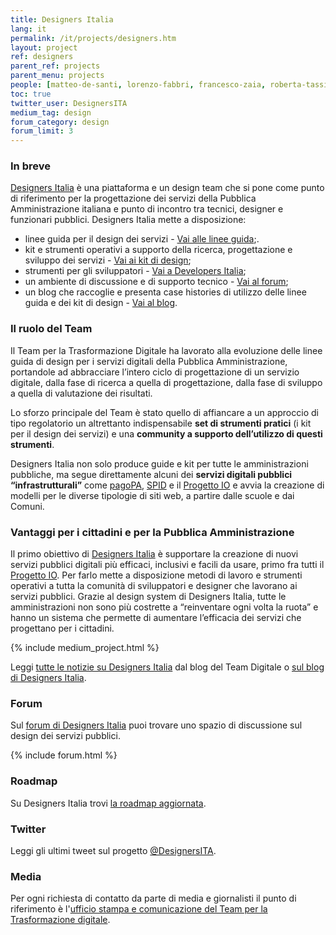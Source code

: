 ```yaml
---
title: Designers Italia
lang: it
permalink: /it/projects/designers.htm
layout: project
ref: designers
parent_ref: projects
parent_menu: projects
people: [matteo-de-santi, lorenzo-fabbri, francesco-zaia, roberta-tassi, alice-casiraghi, laura-bordin]
toc: true
twitter_user: DesignersITA
medium_tag: design
forum_category: design
forum_limit: 3
---
```


### In breve
[Designers Italia](https://designers.italia.it/) è una piattaforma e un design team che si pone come punto di riferimento per la progettazione dei servizi della Pubblica Amministrazione italiana e punto di incontro tra tecnici, designer e funzionari pubblici. Designers Italia mette a disposizione:

- linee guida per il design dei servizi - [Vai alle linee guida](https://designers.italia.it/guide/);. 
- kit e strumenti operativi a supporto della ricerca, progettazione e sviluppo dei servizi - [Vai ai kit di design](https://designers.italia.it/kit/);
- strumenti per gli sviluppatori - [Vai a Developers Italia](https://developers.italia.it/);
- un ambiente di discussione e di supporto tecnico - [Vai al forum](https://forum.italia.it/c/design);
- un blog che raccoglie e presenta case histories di utilizzo delle linee guida e dei kit di design - [Vai al blog](https://designers.italia.it/blog/).

### Il ruolo del Team

Il Team per la Trasformazione Digitale ha lavorato alla evoluzione delle linee guida di design per i servizi digitali della Pubblica Amministrazione, portandole ad abbracciare l’intero ciclo di progettazione di un servizio digitale, dalla fase di ricerca a quella di progettazione, dalla fase di sviluppo a quella di valutazione dei risultati.

Lo sforzo principale del Team è stato quello di affiancare a un approccio di tipo regolatorio un altrettanto indispensabile **set di strumenti pratici** (i kit per il design dei servizi) e una **community a supporto dell’utilizzo di questi strumenti**.

 Designers Italia non solo produce guide e kit per tutte le amministrazioni pubbliche, ma segue direttamente alcuni dei **servizi digitali pubblici “infrastrutturali”** come [pagoPA](https://teamdigitale.governo.it/it/projects/pagamenti-digitali.htm), [SPID](https://teamdigitale.governo.it/it/projects/identita-digitale.htm) e il [Progetto IO](https://io.italia.it/) e avvia la creazione di modelli per le diverse tipologie di siti web, a partire dalle scuole e dai Comuni.

### Vantaggi per i cittadini e per la Pubblica Amministrazione
 
Il primo obiettivo di [Designers Italia](https://designers.italia.it/) è supportare la creazione di nuovi servizi pubblici digitali più efficaci, inclusivi e facili da usare, primo fra tutti il [Progetto IO](https://io.italia.it/). Per farlo mette a disposizione metodi di lavoro e strumenti operativi a tutta la comunità di sviluppatori e designer che lavorano ai servizi pubblici.
Grazie al design system di Designers Italia, tutte le amministrazioni non sono più costrette a “reinventare ogni volta la ruota” e hanno un sistema che permette di aumentare l’efficacia dei servizi che progettano per i cittadini.


{% include medium_project.html %}

Leggi [tutte le notizie su Designers Italia](https://medium.com/team-per-la-trasformazione-digitale/designers-italia/home) dal blog del Team Digitale o [sul blog di Designers Italia](https://designers.italia.it/blog/).

### Forum

Sul [forum di Designers Italia](https://forum.italia.it/c/design) puoi trovare uno spazio di discussione sul design dei servizi pubblici.

{% include forum.html %}

### Roadmap

Su Designers Italia trovi [la roadmap aggiornata](https://designers.italia.it/roadmap/).


### Twitter

Leggi gli ultimi tweet sul progetto [@DesignersITA](https://twitter.com/DesignersITA).

### Media
Per ogni richiesta di contatto da parte di media e giornalisti il punto di riferimento è l'[ufficio stampa e comunicazione del Team per la Trasformazione digitale](https://teamdigitale.governo.it/it/contatti).
